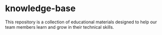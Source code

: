# knowledge-base
This repository is a collection of educational materials designed to help our team members learn and grow in their technical skills.
